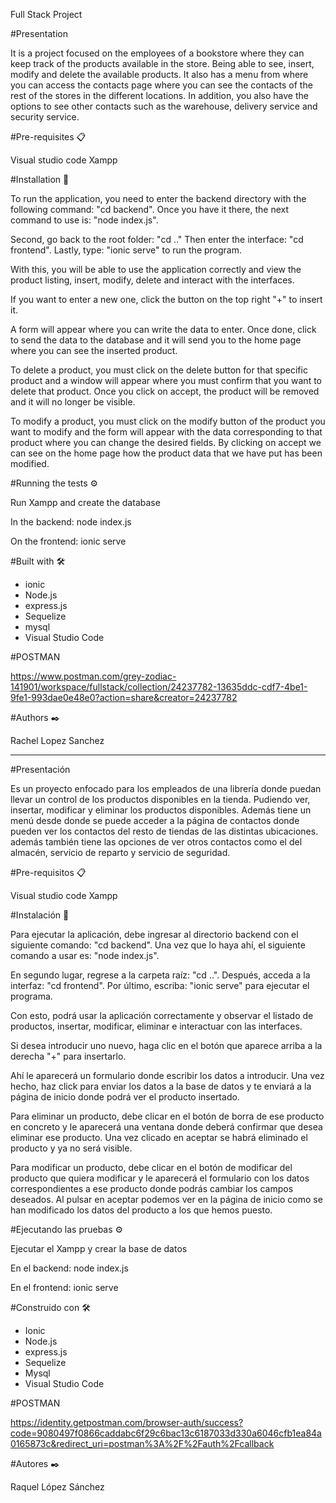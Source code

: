 Full Stack Project 

#Presentation

It is a project focused on the employees of a bookstore where they can keep track of the products available in the store. Being able to see, insert, modify and delete the available products. It also has a menu from where you can access the contacts page where you can see the contacts of the rest of the stores in the different locations. In addition, you also have the options to see other contacts such as the warehouse, delivery service and security service.


#Pre-requisites 📋

Visual studio code Xampp


#Installation 🔧

To run the application, you need to enter the backend directory with the following command: "cd backend". Once you have it there, the next command to use is: "node index.js".

Second, go back to the root folder: "cd .." Then enter the interface: "cd frontend". Lastly, type: "ionic serve" to run the program.

With this, you will be able to use the application correctly and view the product listing, insert, modify, delete and interact with the interfaces.

If you want to enter a new one, click the button on the top right "+" to insert it.

A form will appear where you can write the data to enter. Once done, click to send the data to the database and it will send you to the home page where you can see the inserted product.

To delete a product, you must click on the delete button for that specific product and a window will appear where you must confirm that you want to delete that product. Once you click on accept, the product will be removed and it will no longer be visible.

To modify a product, you must click on the modify button of the product you want to modify and the form will appear with the data corresponding to that product where you can change the desired fields. By clicking on accept we can see on the home page how the product data that we have put has been modified.


#Running the tests ⚙️

Run Xampp and create the database

In the backend: node index.js

On the frontend: ionic serve


#Built with 🛠️

- ionic
- Node.js
- express.js
- Sequelize
- mysql
- Visual Studio Code


#POSTMAN

https://www.postman.com/grey-zodiac-141901/workspace/fullstack/collection/24237782-13635ddc-cdf7-4be1-9fe1-993dae0e48e0?action=share&creator=24237782


#Authors ✒️

Rachel Lopez Sanchez


---------------------------------------------------------------------------------------------------------------------------


#Presentación

Es un proyecto enfocado para los empleados de una librería donde puedan llevar un control de los productos disponibles en la tienda.
Pudiendo ver, insertar, modificar y eliminar los productos disponibles.
Además tiene un menú desde donde se puede acceder a la página de contactos donde pueden ver los contactos del resto de tiendas de las distintas ubicaciones. además también tiene las opciones de ver otros contactos como el del almacén, servicio de reparto y servicio de seguridad.



#Pre-requisitos 📋

Visual studio code
Xampp



#Instalación 🔧

Para ejecutar la aplicación, debe ingresar al directorio backend con el siguiente comando: "cd backend". Una vez que lo haya ahí, el siguiente comando a usar es: "node index.js".

En segundo lugar, regrese a la carpeta raíz: "cd ..". Después, acceda a la interfaz: "cd frontend". Por último, escriba: "ionic serve" para ejecutar el programa.

Con esto, podrá usar la aplicación correctamente y observar el listado de productos, insertar, modificar, eliminar e interactuar con las interfaces.

Si desea introducir uno nuevo, haga clic en el botón que aparece arriba a la derecha "+" para insertarlo.

Ahí le aparecerá un formulario donde escribir los datos a introducir. Una vez hecho, haz click para enviar los datos a la base de datos y te enviará a la página de inicio donde podrá ver el producto insertado.

Para eliminar un producto, debe clicar en el botón de borra de ese producto en concreto y le aparecerá una ventana donde deberá confirmar que desea eliminar ese producto.
Una vez clicado en aceptar se habrá eliminado el producto y ya no será visible.

Para modificar un producto, debe clicar en el botón de modificar del producto que quiera modificar y le aparecerá el formulario con los datos correspondientes a ese producto donde podrás cambiar los campos deseados. Al pulsar en aceptar podemos ver en la página de inicio como se han modificado los datos del producto a los que hemos puesto.



#Ejecutando las pruebas ⚙️

Ejecutar el Xampp y crear la base de datos

En el backend: node index.js

En el frontend: ionic serve



#Construido con 🛠️

- Ionic
- Node.js
- express.js
- Sequelize
- Mysql
- Visual Studio Code


#POSTMAN

https://identity.getpostman.com/browser-auth/success?code=9080497f0866caddabc6f29c6bac13c6187033d330a6046cfb1ea84a0165873c&redirect_uri=postman%3A%2F%2Fauth%2Fcallback




#Autores ✒️

Raquel López Sánchez

